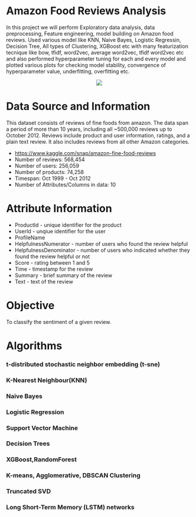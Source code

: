 # Amazon Food Reviews Analysis

In this project we will perform Exploratory data analysis, data preprocessing, Feature engineering, model building  on Amazon food reviews. Used various model like KNN, Naive Bayes, Logistic Regressin, Decision Tree, All types of Clustering, XGBoost etc with many featurization tecnique like bow, tfidf, word2vec, average word2vec, tfidf word2vec etc and also performed hyperparameter tuning for each and every model and plotted various plots for checking model stability, convergence of hyperparameter value, underfitting, overfitting etc.
 <p align="center">
      <img src="https://i.imgur.com/Cey1Ud1.jpg" />
 </p>

# Data Source and Information

This dataset consists of reviews of fine foods from amazon. The data span a period of more than 10 years, including all ~500,000 reviews up to October 2012. Reviews include product and user information, ratings, and a plain text review. It also includes reviews from all other Amazon categories.
  * https://www.kaggle.com/snap/amazon-fine-food-reviews
  * Number of reviews: 568,454
  * Number of users: 256,059
  * Number of products: 74,258
  * Timespan: Oct 1999 - Oct 2012
  * Number of Attributes/Columns in data: 10 
  
# Attribute Information
 
  * ProductId - unique identifier for the product
  * UserId - unqiue identifier for the user
  * ProfileName
  * HelpfulnessNumerator - number of users who found the review helpful
  * HelpfulnessDenominator - number of users who indicated whether they found the review helpful or not
  * Score - rating between 1 and 5
  * Time - timestamp for the review
  * Summary - brief summary of the review
  * Text - text of the review
  
# Objective

To classify the sentiment of a given review.

# Algorithms 

### t-distributed stochastic neighbor embedding (t-sne)
### K-Nearest Neighbour(KNN)
### Naive Bayes
### Logistic Regression 
### Support Vector Machine
### Decision Trees
### XGBoost,RandomForest
### K-means, Agglomerative, DBSCAN Clustering 
### Truncated SVD
### Long Short-Term Memory (LSTM) networks 
